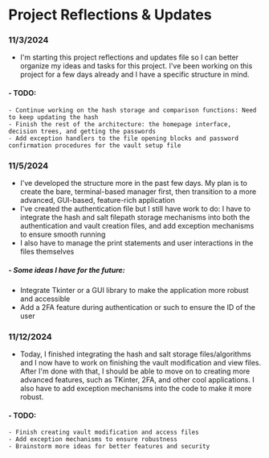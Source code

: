 # **Project Reflections & Updates**

### **11/3/2024**
- I'm starting this project reflections and updates file so I can better organize my ideas and tasks
  for this project. I've been working on this project for a few days already and I have a specific
  structure in mind.
#### - TODO:
    - Continue working on the hash storage and comparison functions: Need to keep updating the hash
    - Finish the rest of the architecture: the homepage interface, decision trees, and getting the passwords
    - Add exception handlers to the file opening blocks and password confirmation procedures for the vault setup file

### **11/5/2024**
- I've developed the structure more in the past few days. My plan is to create the bare, terminal-based
  manager first, then transition to a more advanced, GUI-based, feature-rich application
- I've created the authentication file but I still have work to do: I have to integrate the hash and salt
  filepath storage mechanisms into both the authentication and vault creation files, and add exception
  mechanisms to ensure smooth running
- I also have to manage the print statements and user interactions in the files themselves
##### - Some ideas I have for the future:
  - Integrate Tkinter or a GUI library to make the application more robust and accessible
  - Add a 2FA feature during authentication or such to ensure the ID of the user

### **11/12/2024**
- Today, I finished integrating the hash and salt storage files/algorithms and I now have to work on
  finishing the vault modification and view files. After I'm done with that, I should be able to move on
  to creating more advanced features, such as TKinter, 2FA, and other cool applications. I also have to add
  exception mechanisms into the code to make it more robust. 
#### - TODO:
    - Finish creating vault modification and access files
    - Add exception mechanisms to ensure robustness
    - Brainstorm more ideas for better features and security